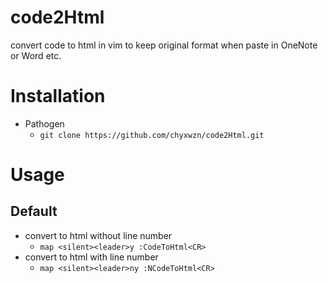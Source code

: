 # code2Html
convert code to html in vim to keep original format when paste in OneNote or Word etc.

Installation
============
* Pathogen
    * `git clone https://github.com/chyxwzn/code2Html.git`

Usage
=====
## Default
* convert to html without line number
    * `map <silent><leader>y :CodeToHtml<CR>`
* convert to html with line number
    * `map <silent><leader>ny :NCodeToHtml<CR>`

